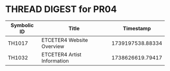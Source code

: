 # THREAD DIGEST for PR04

| Symbolic ID | Title | Timestamp |
|-------------|-------|-----------|
| TH1017 | ETCETER4 Website Overview | 1739197538.88334 |
| TH1032 | ETCETER4 Artist Information | 1738626619.79417 |
